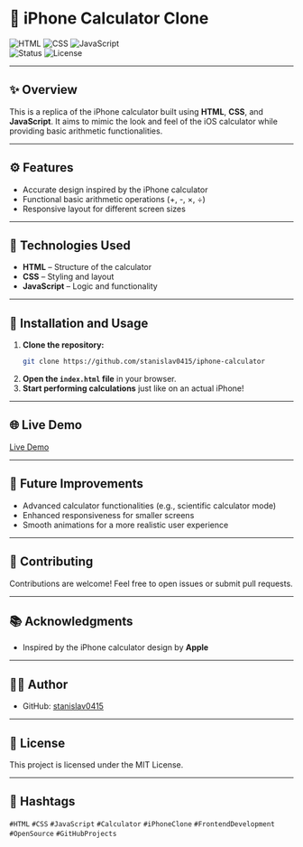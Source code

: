 # 📱 iPhone Calculator Clone  

![HTML](https://img.shields.io/badge/HTML-5-orange) ![CSS](https://img.shields.io/badge/CSS-3-blue) ![JavaScript](https://img.shields.io/badge/JavaScript-ES6-yellow)  
![Status](https://img.shields.io/badge/Status-Completed-brightgreen) ![License](https://img.shields.io/badge/License-MIT-lightgrey)  

---

## ✨ Overview  
This is a replica of the iPhone calculator built using **HTML**, **CSS**, and **JavaScript**. It aims to mimic the look and feel of the iOS calculator while providing basic arithmetic functionalities.  

---

## ⚙️ Features  
- Accurate design inspired by the iPhone calculator  
- Functional basic arithmetic operations (+, -, ×, ÷)  
- Responsive layout for different screen sizes  

---

## 🚀 Technologies Used  
- **HTML** – Structure of the calculator  
- **CSS** – Styling and layout  
- **JavaScript** – Logic and functionality  

---

## 🔧 Installation and Usage  
1. **Clone the repository:**  
    ```bash
    git clone https://github.com/stanislav0415/iphone-calculator
    ```  
2. **Open the `index.html` file** in your browser.  
3. **Start performing calculations** just like on an actual iPhone!  

---

## 🌐 Live Demo  
[Live Demo](https://stanislav0415.github.io/iphone-calculator)  

---

## 🔮 Future Improvements  
- Advanced calculator functionalities (e.g., scientific calculator mode)  
- Enhanced responsiveness for smaller screens  
- Smooth animations for a more realistic user experience  

---

## 🤝 Contributing  
Contributions are welcome! Feel free to open issues or submit pull requests.  

---

## 📚 Acknowledgments  
- Inspired by the iPhone calculator design by **Apple**  

---

## 👨‍💻 Author  

- GitHub: [stanislav0415](https://github.com/stanislav0415/)  

---

## 📄 License  
This project is licensed under the MIT License.  

---

## 🔖 Hashtags  
`#HTML` `#CSS` `#JavaScript` `#Calculator` `#iPhoneClone` `#FrontendDevelopment` `#OpenSource` `#GitHubProjects`  

